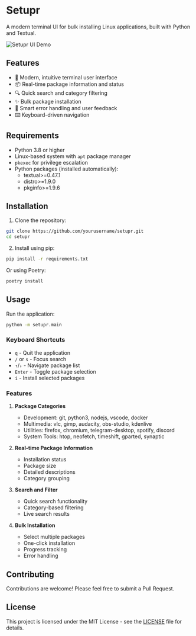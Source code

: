 # Setupr

A modern terminal UI for bulk installing Linux applications, built with Python and Textual.

![Setupr UI Demo](./docs/setupr-demo.png)

## Features

- 🎨 Modern, intuitive terminal user interface
- 📦 Real-time package information and status
- 🔍 Quick search and category filtering
- ✨ Bulk package installation
- 🎯 Smart error handling and user feedback
- ⌨️ Keyboard-driven navigation

## Requirements

- Python 3.8 or higher
- Linux-based system with `apt` package manager
- `pkexec` for privilege escalation
- Python packages (installed automatically):
  - textual>=0.47.1
  - distro>=1.9.0
  - pkginfo>=1.9.6

## Installation

1. Clone the repository:
```bash
git clone https://github.com/yourusername/setupr.git
cd setupr
```

2. Install using pip:
```bash
pip install -r requirements.txt
```

Or using Poetry:
```bash
poetry install
```

## Usage

Run the application:
```bash
python -m setupr.main
```

### Keyboard Shortcuts

- `q` - Quit the application
- `/` or `s` - Focus search
- `↑`/`↓` - Navigate package list
- `Enter` - Toggle package selection
- `i` - Install selected packages

### Features

1. **Package Categories**
   - Development: git, python3, nodejs, vscode, docker
   - Multimedia: vlc, gimp, audacity, obs-studio, kdenlive
   - Utilities: firefox, chromium, telegram-desktop, spotify, discord
   - System Tools: htop, neofetch, timeshift, gparted, synaptic

2. **Real-time Package Information**
   - Installation status
   - Package size
   - Detailed descriptions
   - Category grouping

3. **Search and Filter**
   - Quick search functionality
   - Category-based filtering
   - Live search results

4. **Bulk Installation**
   - Select multiple packages
   - One-click installation
   - Progress tracking
   - Error handling

## Contributing

Contributions are welcome! Please feel free to submit a Pull Request.

## License

This project is licensed under the MIT License - see the [LICENSE](LICENSE) file for details.
